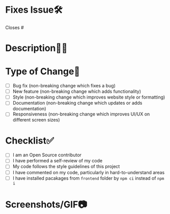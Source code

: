 # Fixes Issue🛠️
<!-- Example: Closes #32 -->

Closes #

# Description👨‍💻
<!-- Please include a summary of your changes. -->



# Type of Change📄
<!-- Please delete the options that are not relevant to you. -->

- [ ] Bug fix (non-breaking change which fixes a bug)
- [ ] New feature (non-breaking change which adds functionality)
- [ ] Style (non-breaking change which improves website style or formatting)
- [ ] Documentation (non-breaking change which updates or adds documentation)
- [ ] Responsiveness (non-breaking change which improves UI/UX on different screen sizes)

# Checklist✅
<!-- Please delete the options that are not relevant to you. -->

- [ ] I am an Open Source contributor
- [ ] I have performed a self-review of my code
- [ ] My code follows the style guidelines of this project
- [ ] I have commented on my code, particularly in hard-to-understand areas
- [ ] I have installed pacakages from `frontend` folder by `npm ci` instead of `npm i`

# Screenshots/GIF📷
<!-- Please add screenshots or a GIF to demonstrate your changes. -->


